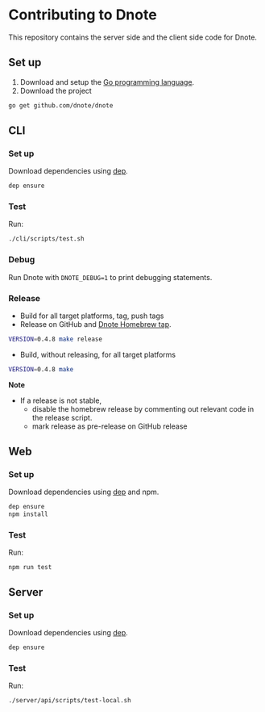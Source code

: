 # Contributing to Dnote

This repository contains the server side and the client side code for Dnote.

## Set up

1. Download and setup the [Go programming language](https://golang.org/dl/).
2. Download the project

```sh
go get github.com/dnote/dnote
```

## CLI

### Set up

Download dependencies using [dep](https://github.com/golang/dep).

```sh
dep ensure
```

### Test

Run:

```sh
./cli/scripts/test.sh
```

### Debug

Run Dnote with `DNOTE_DEBUG=1` to print debugging statements.

### Release

* Build for all target platforms, tag, push tags
* Release on GitHub and [Dnote Homebrew tap](https://github.com/dnote/homebrew-dnote).

```sh
VERSION=0.4.8 make release
```

* Build, without releasing, for all target platforms

```sh
VERSION=0.4.8 make
```

**Note**

- If a release is not stable,
  - disable the homebrew release by commenting out relevant code in the release script.
  - mark release as pre-release on GitHub release

## Web

### Set up

Download dependencies using [dep](https://github.com/golang/dep) and npm.

```sh
dep ensure
npm install
```

### Test

Run:

```
npm run test
```

## Server

### Set up

Download dependencies using [dep](https://github.com/golang/dep).

```sh
dep ensure
```

### Test

Run:

```
./server/api/scripts/test-local.sh
```
